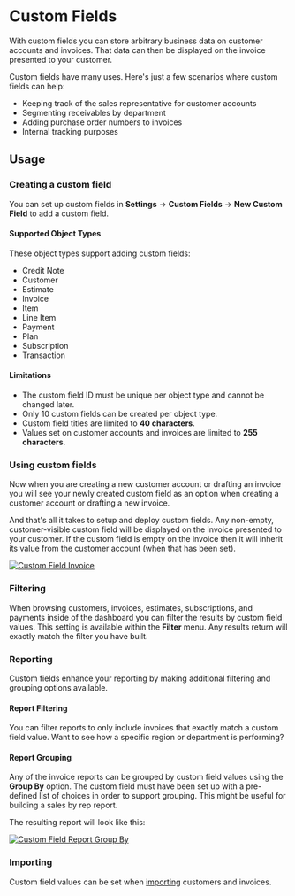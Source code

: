 # Custom Fields

With custom fields you can store arbitrary business data on customer accounts and invoices. That data can then be displayed on the invoice presented to your customer.

Custom fields have many uses. Here's just a few scenarios where custom fields can help:

- Keeping track of the sales representative for customer accounts
- Segmenting receivables by department
- Adding purchase order numbers to invoices
- Internal tracking purposes

## Usage

### Creating a custom field

You can set up custom fields in **Settings** &rarr; **Custom Fields** &rarr; **New Custom Field** to add a custom field.

#### Supported Object Types

These object types support adding custom fields:
- Credit Note
- Customer
- Estimate
- Invoice
- Item
- Line Item
- Payment
- Plan
- Subscription
- Transaction

#### Limitations

- The custom field ID must be unique per object type and cannot be changed later.
- Only 10 custom fields can be created per object type.
- Custom field titles are limited to **40 characters**.
- Values set on customer accounts and invoices are limited to **255 characters**.

### Using custom fields

Now when you are creating a new customer account or drafting an invoice you will see your newly created custom field as an option when creating a customer account or drafting a new invoice.

And that's all it takes to setup and deploy custom fields. Any non-empty, customer-visible custom field will be displayed on the invoice presented to your customer. If the custom field is empty on the invoice then it will inherit its value from the customer account (when that has been set).

[![Custom Field Invoice](/docs/img/custom-field-invoice.png)](/docs/img/custom-field-invoice.png)

### Filtering

When browsing customers, invoices, estimates, subscriptions, and payments inside of the dashboard you can filter the results by custom field values. This setting is available within the **Filter** menu. Any results return will exactly match the filter you have built.

### Reporting

Custom fields enhance your reporting by making additional filtering and grouping options available.

#### Report Filtering

You can filter reports to only include invoices that exactly match a custom field value. Want to see how a specific region or department is performing?

#### Report Grouping

Any of the invoice reports can be grouped by custom field values using the **Group By** option. The custom field must have been set up with a pre-defined list of choices in order to support grouping. This might be useful for building a sales by rep report.

The resulting report will look like this:

[![Custom Field Report Group By](/docs/img/custom-field-grouped-report-sales.png)](/docs/img/custom-field-grouped-report-sales.png)

### Importing

Custom field values can be set when [importing](/resources/docs/guides/importing-data) customers and invoices.